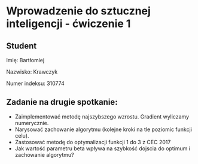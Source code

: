 # Wprowadzenie do sztucznej inteligencji - ćwiczenie 1

## Student

Imię: Bartłomiej

Nazwisko: Krawczyk

Numer indeksu: 310774

## Zadanie na drugie spotkanie:

- Zaimplementować metodę najszybszego wzrostu. Gradient wyliczamy numerycznie.
- Narysować zachowanie algorytmu (kolejne kroki na tle poziomic funkcji celu).
- Zastosować metodę do optymalizacji funkcji 1 do 3 z CEC 2017
- Jak wartość parametru beta wpływa na szybkość dojscia do optimum i zachowanie algorytmu?
